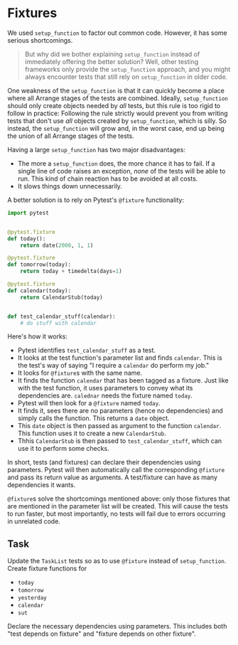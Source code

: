 # Fixtures

We used `setup_function` to factor out common code.
However, it has some serious shortcomings.

> But why did we bother explaining `setup_function` instead of immediately offering the better solution?
> Well, other testing frameworks only provide the `setup_function` approach, and you might always encounter tests that still rely on `setup_function` in older code.

One weakness of the `setup_function` is that it can quickly become a place where all Arrange stages of the tests are combined.
Ideally, `setup_function` should only create objects needed by *all* tests, but this rule is too rigid to follow in practice:
Following the rule strictly would prevent you from writing tests that don't use *all* objects created by `setup_function`, which is silly.
So instead, the `setup_function` will grow and, in the worst case, end up being the union of all Arrange stages of the tests.

Having a large `setup_function` has two major disadvantages:

* The more a `setup_function` does, the more chance it has to fail.
  If a single line of code raises an exception, *none* of the tests will be able to run.
  This kind of chain reaction has to be avoided at all costs.
* It slows things down unnecessarily.

A better solution is to rely on Pytest's `@fixture` functionality:

```python
import pytest


@pytest.fixture
def today():
    return date(2000, 1, 1)

@pytest.fixture
def tomorrow(today):
    return today + timedelta(days=1)

@pytest.fixture
def calendar(today):
    return CalendarStub(today)


def test_calendar_stuff(calendar):
    # do stuff with calendar
```

Here's how it works:

* Pytest identifies `test_calendar_stuff` as a test.
* It looks at the test function's parameter list and finds `calendar`.
  This is the test's way of saying "I require a `calendar` do perform my job."
* It looks for `@fixture`s with the same name.
* It finds the function `calendar` that has been tagged as a fixture.
  Just like with the test function, it uses parameters to convey what its dependencies are.
  `calednar` needs the fixture named `today`.
* Pytest will then look for a `@fixture` named `today`.
* It finds it, sees there are no parameters (hence no dependencies) and simply calls the function.
  This returns a `date` object.
* This `date` object is then passed as argument to the function `calendar`.
  This function uses it to create a new `CalendarStub`.
* Thhis `CalendarStub` is then passed to `test_calendar_stuff`, which can use it to perform some checks.

In short, tests (and fixtures) can declare their dependencies using parameters.
Pytest will then automatically call the corresponding `@fixture` and pass its return value as arguments.
A test/fixture can have as many dependencies it wants.

`@fixture`s solve the shortcomings mentioned above: only those fixtures that are mentioned in the parameter list will be created.
This will cause the tests to run faster, but most importantly, no tests will fail due to errors occurring in unrelated code.

## Task

Update the `TaskList` tests so as to use `@fixture` instead of `setup_function`.
Create fixture functions for

* `today`
* `tomorrow`
* `yesterday`
* `calendar`
* `sut`

Declare the necessary dependencies using parameters.
This includes both "test depends on fixture" and "fixture depends on other fixture".
